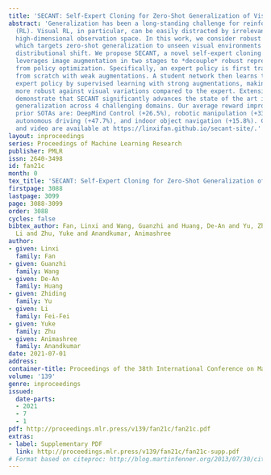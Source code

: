 ```yaml
---
title: 'SECANT: Self-Expert Cloning for Zero-Shot Generalization of Visual Policies'
abstract: 'Generalization has been a long-standing challenge for reinforcement learning
  (RL). Visual RL, in particular, can be easily distracted by irrelevant factors in
  high-dimensional observation space. In this work, we consider robust policy learning
  which targets zero-shot generalization to unseen visual environments with large
  distributional shift. We propose SECANT, a novel self-expert cloning technique that
  leverages image augmentation in two stages to *decouple* robust representation learning
  from policy optimization. Specifically, an expert policy is first trained by RL
  from scratch with weak augmentations. A student network then learns to mimic the
  expert policy by supervised learning with strong augmentations, making its representation
  more robust against visual variations compared to the expert. Extensive experiments
  demonstrate that SECANT significantly advances the state of the art in zero-shot
  generalization across 4 challenging domains. Our average reward improvements over
  prior SOTAs are: DeepMind Control (+26.5%), robotic manipulation (+337.8%), vision-based
  autonomous driving (+47.7%), and indoor object navigation (+15.8%). Code release
  and video are available at https://linxifan.github.io/secant-site/.'
layout: inproceedings
series: Proceedings of Machine Learning Research
publisher: PMLR
issn: 2640-3498
id: fan21c
month: 0
tex_title: 'SECANT: Self-Expert Cloning for Zero-Shot Generalization of Visual Policies'
firstpage: 3088
lastpage: 3099
page: 3088-3099
order: 3088
cycles: false
bibtex_author: Fan, Linxi and Wang, Guanzhi and Huang, De-An and Yu, Zhiding and Fei-Fei,
  Li and Zhu, Yuke and Anandkumar, Animashree
author:
- given: Linxi
  family: Fan
- given: Guanzhi
  family: Wang
- given: De-An
  family: Huang
- given: Zhiding
  family: Yu
- given: Li
  family: Fei-Fei
- given: Yuke
  family: Zhu
- given: Animashree
  family: Anandkumar
date: 2021-07-01
address:
container-title: Proceedings of the 38th International Conference on Machine Learning
volume: '139'
genre: inproceedings
issued:
  date-parts:
  - 2021
  - 7
  - 1
pdf: http://proceedings.mlr.press/v139/fan21c/fan21c.pdf
extras:
- label: Supplementary PDF
  link: http://proceedings.mlr.press/v139/fan21c/fan21c-supp.pdf
# Format based on citeproc: http://blog.martinfenner.org/2013/07/30/citeproc-yaml-for-bibliographies/
---
```


